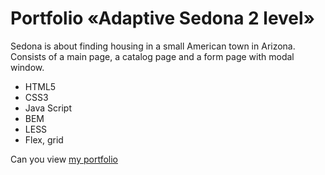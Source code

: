 # Portfolio «Adaptive Sedona 2 level» 
Sedona is about finding housing in a small American town in Arizona. Consists of a main page, a catalog page and a form page with modal window.
- HTML5
- CSS3
- Java Script
- BEM
- LESS
- Flex, grid

Can you view [my portfolio](https://victoriakhramkova.github.io/Portfolio-Sedona-2-level/)
